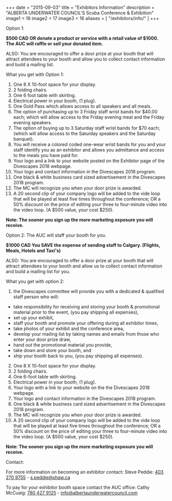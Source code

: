 +++
date        = "2015-09-03"
title       = "Exhibitors Information"
description = "ALBERTA UNDERWATER COUNCIL'S Scuba Conference & Exhibition"
image1 = 18
image2 = 17
image3 = 16
aliases = [
  "/exhibitors/info/"
]
+++

Option 1:

**$500 CAD
OR donate a product or service with a retail value of $1000. The AUC will raffle or sell your donated item.**

ALSO: You are encouraged to offer a door prize at your booth that will attract attendees to your booth and allow you to collect contact information and build a mailing list.

What you get with Option 1:

1.	One 8 X 10-foot space for your display.
2.	2 folding chairs.
3.	One 6 foot table with skirting.
4.	Electrical power in your booth, (1 plug).
5.	One Gold Pass which allows access to all speakers and all meals.
6.	The option of purchasing up to 3 Friday staff wrist bands for $40.00 each; which will allow access to the Friday evening meal and the Friday evening speakers.
7.	The option of buying up to 3 Saturday staff wrist bands for $70 each; (which will allow access to the Saturday speakers and the Saturday banquet).
8.	You will receive a colored coded one-wear wrist bands for you and your staff identify you as an exhibitor and allows you admittance and access to the meals you have paid for.
9.	Your logo and a link to your website posted on the Exhibitor page of the Divescapes 2018 webpage.
10.	Your logo and contact information in the Divescapes 2018 program.
11.	One black & white business card sized advertisement in the Divescapes 2018 program.
12.	The MC will recognize you when your door prize is awarded.
13.	A 20 second clip of your company logo will be added to the vide loop that will be played at least five times throughout the conference; OR a 50% discount on the price of editing your three to four-minute video into the video loop. (A $500 value, your cost $250).

**Note: The sooner you sign up the more marketing exposure you will receive.**


Option 2:  The AUC will staff your booth for you.

**$1000 CAD
You SAVE the expense of sending staff to Calgary. (Flights, Meals, Hotels and Taxi's)**

ALSO: You are encouraged to offer a door prize at your booth that will attract attendees to your booth and allow us to collect contact information and build a mailing list for you.

What you get with option 2:

1.	the Divescapes committee will provide you with a dedicated & qualified staff person who will:
  *	take responsibility for receiving and storing your booth & promotional material prior to the event, (you pay shipping all expenses),
  *	set up your exhibit,
  *	staff your booth and promote your offering during all exhibitor times,
  *	take photos of your exhibit and the conference area,
  *	develop your mailing list by taking names and emails from those who enter your door prize draw,
  *	hand out the promotional material you provide,
  *	take down and store your booth, and
  *	ship your booth back to you, (you pay shipping all expenses).
2.	One 8 X 10-foot space for your display.
3.	2 folding chairs.
4.	One 6-foot table with skirting.
5.	Electrical power in your booth, (1 plug).
6.	Your logo with a link to your website on the the Divescapes 2018 webpage.
7.	Your logo and contact information in the Divescapes 2018 program.
8.	One black & white business card sized advertisement in the Divescapes 2018 program.
9.	The MC will recognize you when your door prize is awarded.
10.	A 20 second clip of your company logo will be added to the vide loop that will be played at least five times throughout the conference; OR a 50% discount on the price of editing your three to four-minute video into the video loop. (A $500 value, your cost $250).

**Note: The sooner you sign up the more marketing exposure you will receive.**

Contact:

For more information on becoming an exhibitor contact: Steve Peddie: [403 270 9755](tel:4032709755) - [s.peddie@shaw.ca](mailto:s.peddie@shaw.ca)

To pay for your exhibitor booth space contact the AUC office: Cathy McCuaig: [780 427 9125](tel:7804279125) - [info@albertaunderwatercouncil.com](mailto:info@albertaunderwatercouncil.com)
